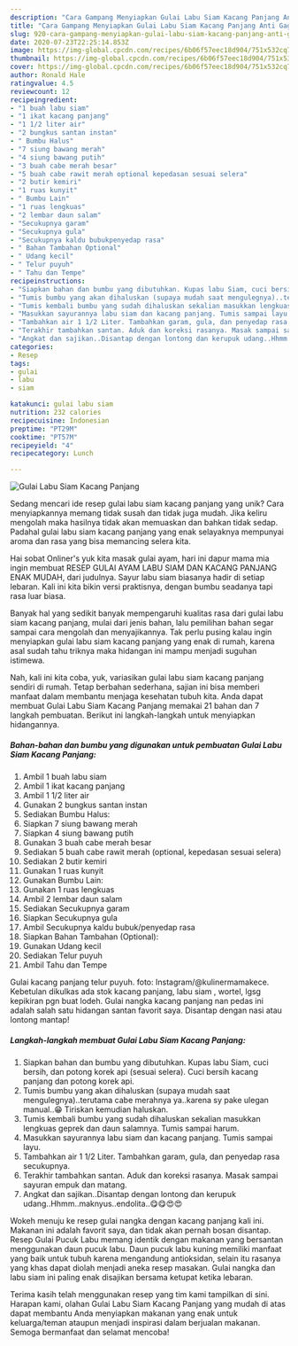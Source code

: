 ```yaml
---
description: "Cara Gampang Menyiapkan Gulai Labu Siam Kacang Panjang Anti Gagal"
title: "Cara Gampang Menyiapkan Gulai Labu Siam Kacang Panjang Anti Gagal"
slug: 920-cara-gampang-menyiapkan-gulai-labu-siam-kacang-panjang-anti-gagal
date: 2020-07-23T22:25:14.853Z
image: https://img-global.cpcdn.com/recipes/6b06f57eec18d904/751x532cq70/gulai-labu-siam-kacang-panjang-foto-resep-utama.jpg
thumbnail: https://img-global.cpcdn.com/recipes/6b06f57eec18d904/751x532cq70/gulai-labu-siam-kacang-panjang-foto-resep-utama.jpg
cover: https://img-global.cpcdn.com/recipes/6b06f57eec18d904/751x532cq70/gulai-labu-siam-kacang-panjang-foto-resep-utama.jpg
author: Ronald Hale
ratingvalue: 4.5
reviewcount: 12
recipeingredient:
- "1 buah labu siam"
- "1 ikat kacang panjang"
- "1 1/2 liter air"
- "2 bungkus santan instan"
- " Bumbu Halus"
- "7 siung bawang merah"
- "4 siung bawang putih"
- "3 buah cabe merah besar"
- "5 buah cabe rawit merah optional kepedasan sesuai selera"
- "2 butir kemiri"
- "1 ruas kunyit"
- " Bumbu Lain"
- "1 ruas lengkuas"
- "2 lembar daun salam"
- "Secukupnya garam"
- "Secukupnya gula"
- "Secukupnya kaldu bubukpenyedap rasa"
- " Bahan Tambahan Optional"
- " Udang kecil"
- " Telur puyuh"
- " Tahu dan Tempe"
recipeinstructions:
- "Siapkan bahan dan bumbu yang dibutuhkan. Kupas labu Siam, cuci bersih, dan potong korek api (sesuai selera). Cuci bersih kacang panjang dan potong korek api."
- "Tumis bumbu yang akan dihaluskan (supaya mudah saat mengulegnya)..terutama cabe merahnya ya..karena sy pake ulegan manual..😁 Tiriskan kemudian haluskan."
- "Tumis kembali bumbu yang sudah dihaluskan sekalian masukkan lengkuas geprek dan daun salamnya. Tumis sampai harum."
- "Masukkan sayurannya labu siam dan kacang panjang. Tumis sampai layu."
- "Tambahkan air 1 1/2 Liter. Tambahkan garam, gula, dan penyedap rasa secukupnya."
- "Terakhir tambahkan santan. Aduk dan koreksi rasanya. Masak sampai sayuran empuk dan matang."
- "Angkat dan sajikan..Disantap dengan lontong dan kerupuk udang..Hhmm..maknyus..endolita..😋😋😍😍"
categories:
- Resep
tags:
- gulai
- labu
- siam

katakunci: gulai labu siam 
nutrition: 232 calories
recipecuisine: Indonesian
preptime: "PT29M"
cooktime: "PT57M"
recipeyield: "4"
recipecategory: Lunch

---
```



![Gulai Labu Siam Kacang Panjang](https://img-global.cpcdn.com/recipes/6b06f57eec18d904/751x532cq70/gulai-labu-siam-kacang-panjang-foto-resep-utama.jpg)

Sedang mencari ide resep gulai labu siam kacang panjang yang unik? Cara menyiapkannya memang tidak susah dan tidak juga mudah. Jika keliru mengolah maka hasilnya tidak akan memuaskan dan bahkan tidak sedap. Padahal gulai labu siam kacang panjang yang enak selayaknya mempunyai aroma dan rasa yang bisa memancing selera kita.

Hai sobat Onliner&#39;s yuk kita masak gulai ayam, hari ini dapur mama mia ingin membuat RESEP GULAI AYAM LABU SIAM DAN KACANG PANJANG ENAK MUDAH, dari judulnya. Sayur labu siam biasanya hadir di setiap lebaran. Kali ini kita bikin versi praktisnya, dengan bumbu seadanya tapi rasa luar biasa.

Banyak hal yang sedikit banyak mempengaruhi kualitas rasa dari gulai labu siam kacang panjang, mulai dari jenis bahan, lalu pemilihan bahan segar sampai cara mengolah dan menyajikannya. Tak perlu pusing kalau ingin menyiapkan gulai labu siam kacang panjang yang enak di rumah, karena asal sudah tahu triknya maka hidangan ini mampu menjadi suguhan istimewa.


Nah, kali ini kita coba, yuk, variasikan gulai labu siam kacang panjang sendiri di rumah. Tetap berbahan sederhana, sajian ini bisa memberi manfaat dalam membantu menjaga kesehatan tubuh kita. Anda dapat membuat Gulai Labu Siam Kacang Panjang memakai 21 bahan dan 7 langkah pembuatan. Berikut ini langkah-langkah untuk menyiapkan hidangannya.

<!--inarticleads1-->

##### Bahan-bahan dan bumbu yang digunakan untuk pembuatan Gulai Labu Siam Kacang Panjang:

1. Ambil 1 buah labu siam
1. Ambil 1 ikat kacang panjang
1. Ambil 1 1/2 liter air
1. Gunakan 2 bungkus santan instan
1. Sediakan  Bumbu Halus:
1. Siapkan 7 siung bawang merah
1. Siapkan 4 siung bawang putih
1. Gunakan 3 buah cabe merah besar
1. Sediakan 5 buah cabe rawit merah (optional, kepedasan sesuai selera)
1. Sediakan 2 butir kemiri
1. Gunakan 1 ruas kunyit
1. Gunakan  Bumbu Lain:
1. Gunakan 1 ruas lengkuas
1. Ambil 2 lembar daun salam
1. Sediakan Secukupnya garam
1. Siapkan Secukupnya gula
1. Ambil Secukupnya kaldu bubuk/penyedap rasa
1. Siapkan  Bahan Tambahan (Optional):
1. Gunakan  Udang kecil
1. Sediakan  Telur puyuh
1. Ambil  Tahu dan Tempe


Gulai kacang panjang telur puyuh. foto: Instagram/@kulinermamakece. Kebetulan dikulkas ada stok kacang panjang, labu siam , wortel, lgsg kepikiran pgn buat lodeh. Gulai nangka kacang panjang nan pedas ini adalah salah satu hidangan santan favorit saya. Disantap dengan nasi atau lontong mantap! 

<!--inarticleads2-->

##### Langkah-langkah membuat Gulai Labu Siam Kacang Panjang:

1. Siapkan bahan dan bumbu yang dibutuhkan. Kupas labu Siam, cuci bersih, dan potong korek api (sesuai selera). Cuci bersih kacang panjang dan potong korek api.
1. Tumis bumbu yang akan dihaluskan (supaya mudah saat mengulegnya)..terutama cabe merahnya ya..karena sy pake ulegan manual..😁 Tiriskan kemudian haluskan.
1. Tumis kembali bumbu yang sudah dihaluskan sekalian masukkan lengkuas geprek dan daun salamnya. Tumis sampai harum.
1. Masukkan sayurannya labu siam dan kacang panjang. Tumis sampai layu.
1. Tambahkan air 1 1/2 Liter. Tambahkan garam, gula, dan penyedap rasa secukupnya.
1. Terakhir tambahkan santan. Aduk dan koreksi rasanya. Masak sampai sayuran empuk dan matang.
1. Angkat dan sajikan..Disantap dengan lontong dan kerupuk udang..Hhmm..maknyus..endolita..😋😋😍😍


Wokeh menuju ke resep gulai nangka dengan kacang panjang kali ini. Makanan ini adalah favorit saya, dan tidak akan pernah bosan disantap. Resep Gulai Pucuk Labu memang identik dengan makanan yang bersantan menggunakan daun pucuk labu. Daun pucuk labu kuning memiliki manfaat yang baik untuk tubuh karena mengandung antioksidan, selain itu rasanya yang khas dapat diolah menjadi aneka resep masakan. Gulai nangka dan labu siam ini paling enak disajikan bersama ketupat ketika lebaran. 

Terima kasih telah menggunakan resep yang tim kami tampilkan di sini. Harapan kami, olahan Gulai Labu Siam Kacang Panjang yang mudah di atas dapat membantu Anda menyiapkan makanan yang enak untuk keluarga/teman ataupun menjadi inspirasi dalam berjualan makanan. Semoga bermanfaat dan selamat mencoba!
